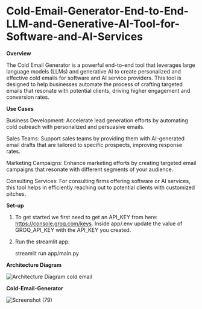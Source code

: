 # Cold-Email-Generator-End-to-End-LLM-and-Generative-AI-Tool-for-Software-and-AI-Services

**Overview**

The Cold Email Generator is a powerful end-to-end tool that leverages large language models (LLMs) and generative AI to create personalized and effective cold emails for software and AI service providers. This tool is designed to help businesses automate the process of crafting targeted emails that resonate with potential clients, driving higher engagement and conversion rates.

**Use Cases**

Business Development: Accelerate lead generation efforts by automating cold outreach with personalized and persuasive emails.

Sales Teams: Support sales teams by providing them with AI-generated email drafts that are tailored to specific prospects, improving response rates.

Marketing Campaigns: Enhance marketing efforts by creating targeted email campaigns that resonate with different segments of your audience.

Consulting Services: For consulting firms offering software or AI services, this tool helps in efficiently reaching out to potential clients with customized pitches.

**Set-up**

1. To get started we first need to get an API_KEY from here: https://console.groq.com/keys. Inside app/.env update the value of GROQ_API_KEY with the API_KEY you created.

2. Run the streamlit app:

   streamlit run app/main.py

**Architecture Diagram**

![Architecture Diagram cold email](https://github.com/user-attachments/assets/d60d764f-b69a-4f16-9ed6-de3d086edeac)

**Cold-Email-Generator**

![Screenshot (79)](https://github.com/user-attachments/assets/4a560502-425f-466e-891b-708a97b4fa43)




